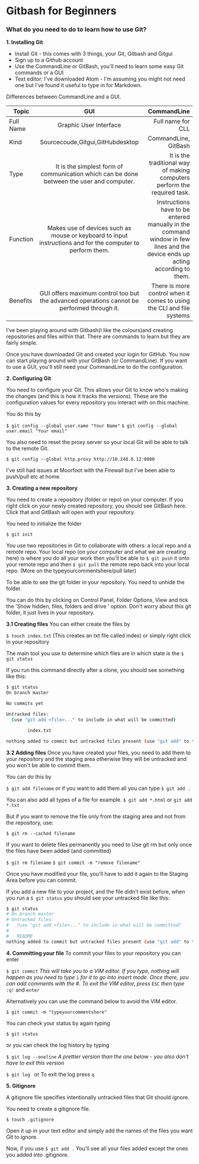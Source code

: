 # Gitbash for Beginners
### What do you need to do to learn how to use Git?

**1. Installing Git**
- Install Git - this comes with 3 things, your Git, Gitbash and Gitgui
- Sign up to a Github account
- Use the CommandLine or GitBash, you'll need to learn some easy Git commands or a GUI
- Text editor: I've downloaded Atom - I'm assuming you might not need one but I've found it useful to type in for Markdown.  

Differences between CommandLine and a GUI.

| Topic        | GUI | CommandLine|
| ------------- |:-------------:| -----:|
|Full Name|	Graphic User Interface	|Full name for CLL
|Kind|Sourcecoude,Gitgui,GitHubdesktop| CommandLine, GitBash|
|Type|	It is the simplest form of communication which can be done between the user and computer.	|It is the traditional way of making computers perform the required task.|
|Function|	Makes use of devices such as mouse or keyboard to input instructions and for the computer to perform them.	|Instructions have to be entered manually in the command window in few lines and the device ends up acting according to them.|
|Benefits|	GUI offers maximum control too but the advanced operations cannot be performed through it.	|There is more control when it comes to using the CLI and file systems|


I've been playing around with Gitbash(I like the colours)and creating repositories and files within that. There are commands to learn but they are fairly simple.

Once you have downloaded Git and created your login for GitHub. You now can start playing around with your GitBash (or CommandLine). If you want to use a GUI, you'll still need your CommandLine to do the configuration.

**2. Configuring Git**

You need to configure your Git. This allows your Git to know who's making the changes (and this is how it tracks the versions). These are the configuration values for every repository you interact with on this machine.

You do this by

`$ git config --global user.name "Your Name"`
`$ git config --global user.email "Your email"`

You also need to reset the proxy server so your local Git will be able to talk to the remote Git.

`$ git config --global http.proxy http://10.248.8.12:8080`

I've still had issues at Moorfoot with the Firewall but I've been able to push/pull etc at home.

**3. Creating a new repository**

You need to create a repository (folder or repo) on your computer. If you right click on your newly created repository, you should see GitBash here. Click that and GitBash will open with your repository.

You need to initialize the folder

`$ git init`

You use two repositories in Git to collaborate with others: a local repo and a remote repo. Your local repo (on your computer and what we are creating here) is where you do all your work then you'll be able to `$ git push` it onto your remote repo and then `$ git pull` the remote repo back into your local repo. (More on the typeyourcommentshere/pull later)

To be able to see the git folder in your repository. You need to unhide the folder.

You can do this by clicking on Control Panel, Folder Options, View and tick the 'Show hidden, files, folders and drive ' option. Don't worry about this git folder, it just lives in your repository.

**3.1 Creating files**
You can either create the files by

`$ touch index.txt` (This creates an txt file called index)
or simply right click in your repository

The main tool you use to determine which files are in which state is the `$ git status`

If you run this command directly after a clone, you should see something like this:

```sh
$ git status
On branch master

No commits yet

Untracked files:
  (use "git add <file>..." to include in what will be committed)

        index.txt

nothing added to commit but untracked files present (use "git add" to track)

```

**3.2 Adding files**
Once you have created your files, you need to add them to your repository and the staging area otherwise they will be untracked and you won't be able to commit them.

You can do this by

`$ git add filename` or if you want to add them all you can type `$ git add .`

You can also add all types of a file for example.
`$ git add *.html` or `git add *.txt`

But if you want to remove the file only from the staging area and not from the repository, use:

`$ git rm --cached filename`

If you want to delete files permanently you need to
Use git rm but only once the files have been added (and committed)

`$ git rm filename`
`$ git commit -m "remove filename"`

Once you have modified your file, you'll have to add it again to the Staging Area before you can commit.

If you add a new file to your project, and the file didn't exist before, when you run a `$ git status` you should see your untracked file like this:

```sh
$ git status
# On branch master
# Untracked files:
#   (use "git add <file>..." to include in what will be committed)
#
#   README
nothing added to commit but untracked files present (use "git add" to track)
```

**4. Committing your file**
To commit your files to your repository you can enter

`$ git commit` *This will take you to a VIM editor. If you type, nothing will happen as you need to type* `i` *for it to go into insert mode. Once there, you can add comments with the #. To exit the VIM editor, press* `ESC` *then type* `:q!` and `enter`

Alternatively you can use the command below to avoid the VIM editor.

`$ git commit -m "typeyourcommentshere"`

You can check your status by again typing

`$ git status`

or you can check the log history by typing

`$ git log --oneline` *A prettier version than the one below - you also don't have to exit this version*

`$ git log ` or
To exit the log press
`q`

**5. Gitignore**

A gitignore file specifies intentionally untracked files that Git should ignore.

You need to create a gitignore file.

`$ touch .gitignore `

Open it up in your text editor and simply add the names of the files you want Git to ignore.

Now, if you use `$ git add .` You'll see all your files added except the ones you added into .gitignore.
